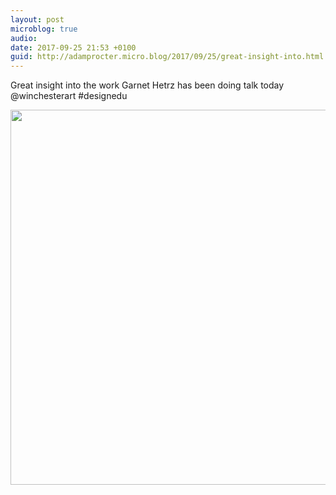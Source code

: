 ```yaml
---
layout: post
microblog: true
audio: 
date: 2017-09-25 21:53 +0100
guid: http://adamprocter.micro.blog/2017/09/25/great-insight-into.html
---
```

Great insight into the work Garnet Hetrz has been doing talk today @winchesterart #designedu

<img src="http://discursive.adamprocter.co.uk/uploads/2017/1ee147626f.jpg" width="600" height="600" />
